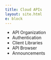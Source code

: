 ```yaml
---
title: Cloud APIs
layout: site.html
e: block
---
```


* API Organization
* Authentication
* Client Libraries
* API Browser
* Announcements
